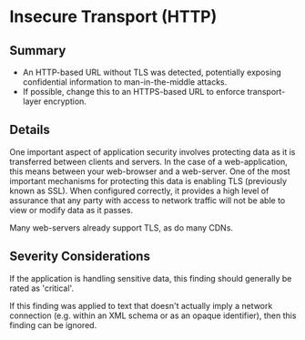 # Insecure Transport (HTTP)

## Summary

-   An HTTP-based URL without TLS was detected, potentially exposing
    confidential information to man-in-the-middle attacks.
-   If possible, change this to an HTTPS-based URL to enforce transport-layer
    encryption.

## Details

One important aspect of application security involves protecting data as it is
transferred between clients and servers. In the case of a web-application, this
means between your web-browser and a web-server. One of the most important
mechanisms for protecting this data is enabling TLS (previously known as SSL).
When configured correctly, it provides a high level of assurance that any party
with access to network traffic will not be able to view or modify data as it
passes.

Many web-servers already support TLS, as do many CDNs.

## Severity Considerations

If the application is handling sensitive data, this finding should generally be
rated as 'critical'.

If this finding was applied to text that doesn't actually imply a network
connection (e.g. within an XML schema or as an opaque identifier), then this
finding can be ignored.
